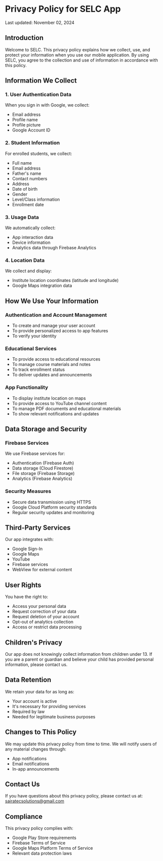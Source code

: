 # Privacy Policy for SELC App

Last updated: November 02, 2024

## Introduction

Welcome to SELC. This privacy policy explains how we collect, use, and protect your information when you use our mobile application. By using SELC, you agree to the collection and use of information in accordance with this policy.

## Information We Collect

### 1. User Authentication Data

When you sign in with Google, we collect:

- Email address
- Profile name
- Profile picture
- Google Account ID

### 2. Student Information

For enrolled students, we collect:

- Full name
- Email address
- Father's name
- Contact numbers
- Address
- Date of birth
- Gender
- Level/Class information
- Enrollment date

### 3. Usage Data

We automatically collect:

- App interaction data
- Device information
- Analytics data through Firebase Analytics

### 4. Location Data

We collect and display:

- Institute location coordinates (latitude and longitude)
- Google Maps integration data

## How We Use Your Information

### Authentication and Account Management

- To create and manage your user account
- To provide personalized access to app features
- To verify your identity

### Educational Services

- To provide access to educational resources
- To manage course materials and notes
- To track enrollment status
- To deliver updates and announcements

### App Functionality

- To display institute location on maps
- To provide access to YouTube channel content
- To manage PDF documents and educational materials
- To show relevant notifications and updates

## Data Storage and Security

### Firebase Services

We use Firebase services for:

- Authentication (Firebase Auth)
- Data storage (Cloud Firestore)
- File storage (Firebase Storage)
- Analytics (Firebase Analytics)

### Security Measures

- Secure data transmission using HTTPS
- Google Cloud Platform security standards
- Regular security updates and monitoring

## Third-Party Services

Our app integrates with:

- Google Sign-In
- Google Maps
- YouTube
- Firebase services
- WebView for external content

## User Rights

You have the right to:

- Access your personal data
- Request correction of your data
- Request deletion of your account
- Opt-out of analytics collection
- Access or restrict data processing

## Children's Privacy

Our app does not knowingly collect information from children under 13. If you are a parent or guardian and believe your child has provided personal information, please contact us.

## Data Retention

We retain your data for as long as:

- Your account is active
- It's necessary for providing services
- Required by law
- Needed for legitimate business purposes

## Changes to This Policy

We may update this privacy policy from time to time. We will notify users of any material changes through:

- App notifications
- Email notifications
- In-app announcements

## Contact Us

If you have questions about this privacy policy, please contact us at:
sairatecsolutions@gmail.com

## Compliance

This privacy policy complies with:

- Google Play Store requirements
- Firebase Terms of Service
- Google Maps Platform Terms of Service
- Relevant data protection laws
